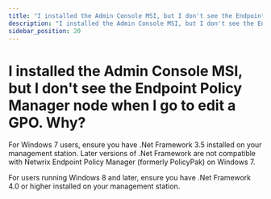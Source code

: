 ```yaml
---
title: "I installed the Admin Console MSI, but I don't see the Endpoint Policy Manager node when I go to edit a GPO. Why?"
description: "I installed the Admin Console MSI, but I don't see the Endpoint Policy Manager node when I go to edit a GPO. Why?"
sidebar_position: 20
---
```


# I installed the Admin Console MSI, but I don't see the Endpoint Policy Manager node when I go to edit a GPO. Why?

For Windows 7 users, ensure you have .Net Framework 3.5 installed on your management station. Later
versions of .Net Framework are not compatible with Netwrix Endpoint Policy Manager (formerly
PolicyPak) on Windows 7.

For users running Windows 8 and later, ensure you have .Net Framework 4.0 or higher installed on
your management station.
